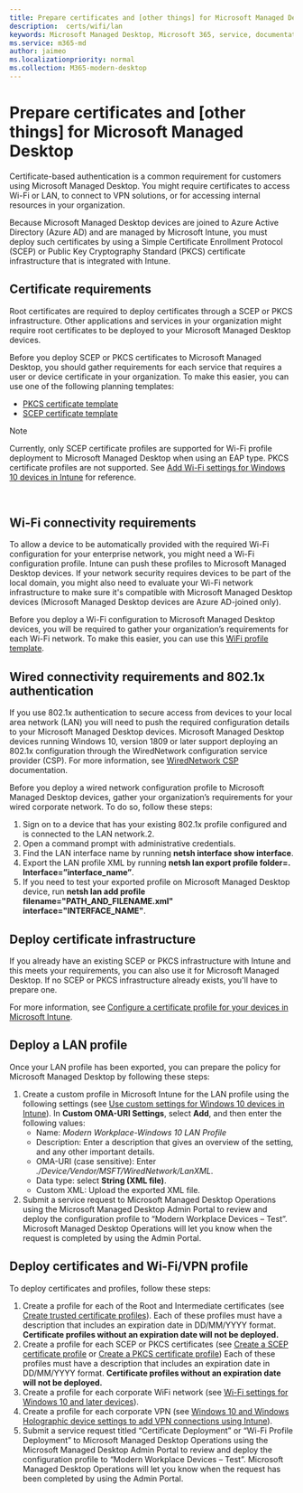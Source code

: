```yaml
---
title: Prepare certificates and [other things] for Microsoft Managed Desktop 
description:  certs/wifi/lan
keywords: Microsoft Managed Desktop, Microsoft 365, service, documentation
ms.service: m365-md
author: jaimeo
ms.localizationpriority: normal
ms.collection: M365-modern-desktop
---
```


# Prepare certificates and [other things] for Microsoft Managed Desktop  
 
Certificate-based authentication is a common requirement for customers using Microsoft Managed Desktop. You might require certificates to access Wi-Fi or LAN, to connect to VPN solutions, or for accessing internal resources in your organization.   
 
Because Microsoft Managed Desktop devices are joined to Azure Active Directory (Azure AD) and are managed by Microsoft Intune, you must deploy such certificates by using a Simple Certificate Enrollment Protocol (SCEP) or Public Key Cryptography Standard (PKCS) certificate infrastructure that is integrated with Intune.    
 
## Certificate requirements 
 
Root certificates are required to deploy certificates through a SCEP or PKCS infrastructure. Other applications and services in your organization might require root certificates to be deployed to your Microsoft Managed Desktop devices.    
 
Before you deploy SCEP or PKCS certificates to Microsoft Managed Desktop, you should gather requirements for each service that requires a user or device certificate in your organization. To make this easier, you can use one of the following planning templates:  
 
- [PKCS certificate template](https://github.com/MicrosoftDocs/microsoft-365-docs/raw/public/microsoft-365/managed-desktop/get-ready/downloads/PKCS-certificate-template.xlsx) 
- [SCEP certificate template](https://github.com/MicrosoftDocs/microsoft-365-docs/raw/public/microsoft-365/managed-desktop/get-ready/downloads/SCEP-certificate-template.xlsx)

>[!NOTE]
>Currently, only SCEP certificate profiles are supported for Wi-Fi profile deployment to Microsoft Managed Desktop when using an EAP type. PKCS certificate profiles are not supported. See [Add Wi-Fi settings for Windows 10 devices in Intune](https://docs.microsoft.com/intune/wi-fi-settings-windows) for reference.

  
## Wi-Fi connectivity requirements

To allow a device to be automatically provided with the required Wi-Fi configuration for your enterprise network, you might need a Wi-Fi configuration profile. Intune can push these profiles to Microsoft Managed Desktop devices.  If your network security requires devices to be part of the local domain, you might also need to evaluate your Wi-Fi network infrastructure to make sure it's compatible with Microsoft Managed Desktop devices (Microsoft Managed Desktop devices are Azure AD-joined only). 
 
Before you deploy a Wi-Fi configuration to Microsoft Managed Desktop devices, you will be required to gather your organization’s requirements for each Wi-Fi network. To make this easier, you can use this [WiFi profile template](https://github.com/MicrosoftDocs/microsoft-365-docs/raw/public/microsoft-365/managed-desktop/get-ready/downloads/WiFi-profile-template.xlsx).
 
 
## Wired connectivity requirements and 802.1x authentication 
 
If you use 802.1x authentication to secure access from devices to your local area network (LAN) you will need to push the required configuration details to your Microsoft Managed Desktop devices. Microsoft Managed Desktop devices running Windows 10, version 1809 or later support deploying an 802.1x configuration through the WiredNetwork configuration service provider (CSP). For more information, see [WiredNetwork CSP](https://docs.microsoft.com/windows/client-management/mdm/wirednetwork-csp) documentation. 
 
Before you deploy a wired network configuration profile to Microsoft Managed Desktop devices, gather your organization’s requirements for your wired corporate network. To do so, follow these steps: 
 
 
1. Sign on to a device that has your existing 802.1x profile configured and is connected to the LAN network.2.   
2. Open a command prompt with administrative credentials. 
3. Find the LAN interface name by running **netsh interface show interface**. 
4. Export the LAN profile XML by running **netsh lan export profile folder=.  Interface=”interface_name”**. 
5. If you need to test your exported profile on Microsoft Managed Desktop device, run **netsh lan add profile filename="PATH_AND_FILENAME.xml" interface="INTERFACE_NAME"**. 
 
 
## Deploy certificate infrastructure  
 
If you already have an existing SCEP or PKCS infrastructure with Intune and this meets your requirements, you can also use it for Microsoft Managed Desktop. If no SCEP or PKCS infrastructure already exists, you'll have to prepare one.  
 
For more information, see [Configure a certificate profile for your devices in Microsoft Intune](https://docs.microsoft.com/intune/certificates-configure). 
 
 
 
## Deploy a LAN profile 
 
Once your LAN profile has been exported, you can prepare the policy for Microsoft Managed Desktop by following these steps:   
 
1. Create a custom profile in Microsoft Intune for the LAN profile using the following settings (see [Use custom settings for Windows 10 devices in Intune](https://docs.microsoft.com/intune/custom-settings-windows-10)). In **Custom OMA-URI Settings**, select **Add**, and then enter the following values: 
    - Name: *Modern Workplace-Windows 10 LAN Profile* 
    - Description: Enter a description that gives an overview of the setting, and any other important details. 
    - OMA-URI (case sensitive): Enter *./Device/Vendor/MSFT/WiredNetwork/LanXML*. 
    - Data type: select **String (XML file)**. 
    - Custom XML: Upload the exported XML file.
2. Submit a service request to Microsoft Managed Desktop Operations using the Microsoft Managed Desktop Admin Portal to review and deploy the configuration profile to “Modern Workplace Devices – Test”. Microsoft Managed Desktop Operations will let you know when the request is completed by using the Admin Portal.
 
## Deploy certificates and Wi-Fi/VPN profile 
 
 
To deploy certificates and profiles, follow these steps:

1. Create a profile for each of the Root and Intermediate certificates (see [Create trusted certificate profiles](https://docs.microsoft.com/intune/certificates-configure#step-3-create-trusted-certificate-profiles)). Each of these profiles must have a description that includes an expiration date in DD/MM/YYYY format. **Certificate profiles without an expiration date will not be deployed.**
2. Create a profile for each SCEP or PKCS certificates (see [Create a SCEP certificate profile](https://docs.microsoft.com/intune/certificates-scep-configure#create-a-scep-certificate-profile) or [Create a PKCS certificate profile](https://docs.microsoft.com/intune/certficates-pfx-configure#create-a-pkcs-certificate-profile)) Each of these profiles must have a description that includes an expiration date in DD/MM/YYYY format. **Certificate profiles without an expiration date will not be deployed.**
3. Create a profile for each corporate WiFi network (see [Wi-Fi settings for Windows 10 and later devices](https://docs.microsoft.com/intune/wi-fi-settings-windows)).
4. Create a profile for each corporate VPN (see [Windows 10 and Windows Holographic device settings to add VPN connections using Intune](https://docs.microsoft.com/intune/vpn-settings-windows-10)).
5. Submit a service request titled “Certificate Deployment” or “Wi-Fi Profile Deployment” to Microsoft Managed Desktop Operations using the Microsoft Managed Desktop Admin Portal to review and deploy the configuration profile to “Modern Workplace Devices – Test”. Microsoft Managed Desktop Operations will let you know when the request has been completed by using the Admin Portal. 
 
 